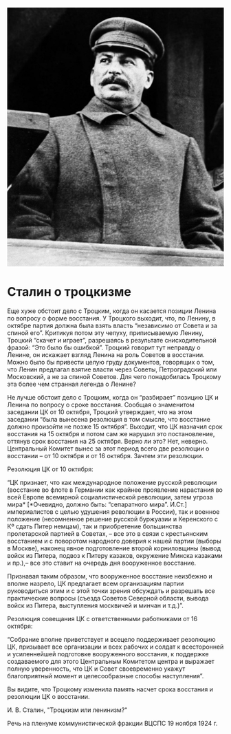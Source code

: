 ![Сталин](/img/posts/01-06-2022.jpg)

# Сталин о троцкизме

Еще хуже обстоит дело с Троцким, когда он касается позиции Ленина по вопросу о форме восстания. У Троцкого выходит, что, по Ленину, в октябре партия должна была взять власть “независимо от Совета и за спиной его”. Критикуя потом эту чепуху, приписываемую Ленину, Троцкий “скачет и играет”, разрешаясь в результате снисходительной фразой: “Это было бы ошибкой”. Троцкий говорит тут неправду о Ленине, он искажает взгляд Ленина на роль Советов в восстании. Можно было бы привести целую груду документов, говорящих о том, что Ленин предлагал взятие власти через Советы, Петроградский или Московский, а не за спиной Советов. Для чего понадобилась Троцкому эта более чем странная легенда о Ленине?

Не лучше обстоит дело с Троцким, когда он “разбирает” позицию ЦК и Ленина по вопросу о сроке восстания. Сообщая о знаменитом заседании ЦК от 10 октября, Троцкий утверждает, что на этом заседании “была вынесена резолюция в том смысле, что восстание должно произойти не позже 15 октября”. Выходит, что ЦК назначил срок восстания на 15 октября и потом сам же нарушил это постановление, оттянув срок восстания на 25 октября. Верно ли это? Нет, неверно. Центральный Комитет вынес за этот период всего две резолюции о восстании – от 10 октября и от 16 октября. Зачтем эти резолюции.

Резолюция ЦК от 10 октября:

“ЦК признает, что как международное положение русской революции (восстание во флоте в Германии как крайнее проявление нарастания во всей Европе всемирной социалистической революции, затем угроза мира* [*Очевидно, должно быть: “сепаратного мира”. И.Ст.] империалистов с целью удушения революции в России), так и военное положение (несомненное решение русской буржуазии и Керенского с Кº сдать Питер немцам), так и приобретение большинства пролетарской партией в Советах, – все это в связи с крестьянским восстанием и с поворотом народного доверия к нашей партии (выборы в Москве), наконец явное подготовление второй корниловщины (вывод войск из Питера, подвоз к Питеру казаков, окружение Минска казаками и пр.),– все это ставит на очередь дня вооруженное восстание.

Признавая таким образом, что вооруженное восстание неизбежно и вполне назрело, ЦК предлагает всем организациям партии руководиться этим и с этой точки зрения обсуждать и разрешать все практические вопросы (съезда Советов Северной области, вывода войск из Питера, выступления москвичей и минчан и т.д.)”.

Резолюция совещания ЦК с ответственными работниками от 16 октября:

“Собрание вполне приветствует и всецело поддерживает резолюцию ЦК, призывает все организации и всех рабочих и солдат к всесторонней и усиленнейшей подготовке вооруженного восстания, к поддержке создаваемого для этого Центральным Комитетом центра и выражает полную уверенность, что ЦК и Совет своевременно укажут благоприятный момент и целесообразные способы наступления”.

Вы видите, что Троцкому изменила память насчет срока восстания и резолюции ЦК о восстании.

И. В. Сталин, "Троцкизм или ленинизм?"

Речь на пленуме коммунистической фракции ВЦСПС 19 ноября 1924 г.



